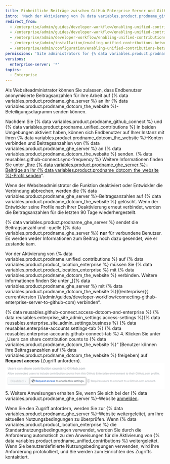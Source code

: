 ```yaml
---
title: Einheitliche Beiträge zwischen GitHub Enterprise Server und GitHub.com aktivieren
intro: 'Nach der Aktivierung von {% data variables.product.prodname_github_connect %} können Sie festlegen, dass {% data variables.product.prodname_ghe_cloud %}-Mitglieder ihre Arbeit auf {% data variables.product.prodname_ghe_server %} hervorheben können, indem sie die Beitragsanzahlen an ihre {% data variables.product.prodname_dotcom_the_website %}-Profile senden.'
redirect_from:
  - /enterprise/admin/guides/developer-workflow/enabling-unified-contributions-between-github-enterprise-and-github-com/
  - /enterprise/admin/guides/developer-workflow/enabling-unified-contributions-between-github-enterprise-server-and-github-com/
  - /enterprise/admin/developer-workflow/enabling-unified-contributions-between-github-enterprise-server-and-githubcom/
  - /enterprise/admin/installation/enabling-unified-contributions-between-github-enterprise-server-and-githubcom
  - /enterprise/admin/configuration/enabling-unified-contributions-between-github-enterprise-server-and-githubcom
permissions: 'Site administrators for {% data variables.product.prodname_ghe_server %} who are also owners of the connected {% data variables.product.prodname_ghe_cloud %} organization or enterprise account can enable unified contributions between {% data variables.product.prodname_ghe_server %} and {% data variables.product.prodname_dotcom_the_website %}.'
versions:
  enterprise-server: '*'
topics:
  - Enterprise
---
```


Als Websiteadministrator können Sie zulassen, dass Endbenutzer anonymisierte Beitragsanzahlen für ihre Arbeit auf {% data variables.product.prodname_ghe_server %} an ihr {% data variables.product.prodname_dotcom_the_website %}-Beteiligungsdiagramm senden können.

Nachdem Sie {% data variables.product.prodname_github_connect %} und {% data variables.product.prodname_unified_contributions %} in beiden Umgebungen aktiviert haben, können sich Endbenutzer auf Ihrer Instanz mit ihren {% data variables.product.prodname_dotcom_the_website %}-Konten verbinden und Beitragsanzahlen von {% data variables.product.prodname_ghe_server %} an {% data variables.product.prodname_dotcom_the_website %} senden. {% data reusables.github-connect.sync-frequency %} Weitere Informationen finden Sie unter „[Ihre {% data variables.product.prodname_ghe_server %}-Beiträge an Ihr {% data variables.product.prodname_dotcom_the_website %}-Profil senden](/articles/sending-your-github-enterprise-server-contributions-to-your-github-com-profile/)“.

Wenn der Websiteadministrator die Funktion deaktiviert oder Entwickler die Verbindung abbrechen, werden die {% data variables.product.prodname_ghe_server %}-Beitragsanzahlen auf {% data variables.product.prodname_dotcom_the_website %} gelöscht. Wenn der Entwickler seine Profile nach ihrer Deaktivierung erneut verbindet, werden die Beitragsanzahlen für die letzten 90 Tage wiederhergestellt.

{% data variables.product.prodname_ghe_server %} sendet die Beitragsanzahl und -quelle ({% data variables.product.prodname_ghe_server %}) **nur** für verbundene Benutzer. Es werden weder Informationen zum Beitrag noch dazu gesendet, wie er zustande kam.

Vor der Aktivierung von {% data variables.product.prodname_unified_contributions %} auf {% data variables.product.product_location_enterprise %} müssen Sie {% data variables.product.product_location_enterprise %} mit {% data variables.product.prodname_dotcom_the_website %} verbinden. Weitere Informationen finden Sie unter „[{% data variables.product.prodname_ghe_server %} mit {% data variables.product.prodname_dotcom_the_website %}](/enterprise/{{ currentVersion }}/admin/guides/developer-workflow/connecting-github-enterprise-server-to-github-com) verbinden“.

{% data reusables.github-connect.access-dotcom-and-enterprise %}
{% data reusables.enterprise_site_admin_settings.access-settings %}{% data reusables.enterprise_site_admin_settings.business %}
{% data reusables.enterprise-accounts.settings-tab %}
{% data reusables.enterprise-accounts.github-connect-tab %}
4. Klicken Sie unter „Users can share contribution counts to {% data variables.product.prodname_dotcom_the_website %}“ (Benutzer können ihre Beitragsanzahlen auf {% data variables.product.prodname_dotcom_the_website %} freigeben) auf **Request access** (Zugriff anfordern). ![Option zum Anfordern des Zugriffs auf einheitliche Beiträge](/assets/images/enterprise/site-admin-settings/dotcom-ghe-connection-request-access.png)
5. Weitere Anweisungen erhalten Sie, wenn Sie sich bei der {% data variables.product.prodname_ghe_server %}-Website [anmelden](https://enterprise.github.com/login).

Wenn Sie den Zugriff anfordern, werden Sie zur {% data variables.product.prodname_ghe_server %}-Website weitergeleitet, um Ihre aktuellen Nutzungsbedingungen zu überprüfen. Wenn {% data variables.product.product_location_enterprise %} die Standardnutzungsbedingungen verwendet, werden Sie durch die Anforderung automatisch zu den Anweisungen für die Aktivierung von {% data variables.product.prodname_unified_contributions %} weitergeleitet. Wenn Sie benutzerdefinierte Nutzungsbedingungen verwenden, wird Ihre Anforderung protokolliert, und Sie werden zum Einrichten des Zugriffs kontaktiert.

